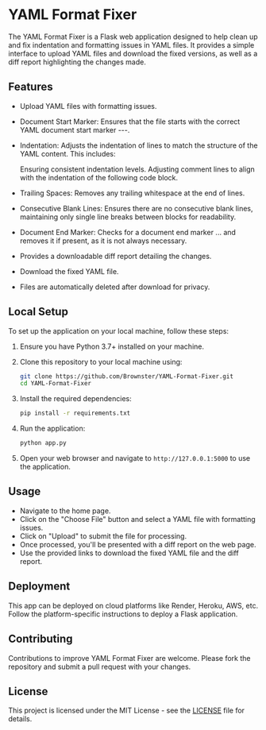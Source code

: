 # YAML Format Fixer

The YAML Format Fixer is a Flask web application designed to help clean up and fix indentation and formatting issues in YAML files. It provides a simple interface to upload YAML files and download the fixed versions, as well as a diff report highlighting the changes made.

## Features

- Upload YAML files with formatting issues.
- Document Start Marker: Ensures that the file starts with the correct YAML document start marker ---.
- Indentation: Adjusts the indentation of lines to match the structure of the YAML content. This includes:

    Ensuring consistent indentation levels.
    Adjusting comment lines to align with the indentation of the following code block.

- Trailing Spaces: Removes any trailing whitespace at the end of lines.
- Consecutive Blank Lines: Ensures there are no consecutive blank lines, maintaining only single line breaks between blocks for readability.
- Document End Marker: Checks for a document end marker ... and removes it if present, as it is not always necessary.
- Provides a downloadable diff report detailing the changes.
- Download the fixed YAML file.
- Files are automatically deleted after download for privacy.

## Local Setup

To set up the application on your local machine, follow these steps:

1. Ensure you have Python 3.7+ installed on your machine.

2. Clone this repository to your local machine using:

    ```sh
    git clone https://github.com/Brownster/YAML-Format-Fixer.git
    cd YAML-Format-Fixer
    ```

3. Install the required dependencies:

    ```sh
    pip install -r requirements.txt
    ```

4. Run the application:

    ```sh
    python app.py
    ```

5. Open your web browser and navigate to `http://127.0.0.1:5000` to use the application.

## Usage

- Navigate to the home page.
- Click on the "Choose File" button and select a YAML file with formatting issues.
- Click on "Upload" to submit the file for processing.
- Once processed, you'll be presented with a diff report on the web page.
- Use the provided links to download the fixed YAML file and the diff report.

## Deployment

This app can be deployed on cloud platforms like Render, Heroku, AWS, etc. Follow the platform-specific instructions to deploy a Flask application.

## Contributing

Contributions to improve YAML Format Fixer are welcome. Please fork the repository and submit a pull request with your changes.

## License

This project is licensed under the MIT License - see the [LICENSE](LICENSE) file for details.
